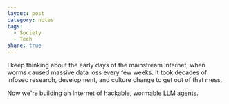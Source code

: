 ```yaml
---
layout: post
category: notes
tags:
  - Society
  - Tech
share: true
---
```

I keep thinking about the early days of the mainstream Internet, when worms caused massive data loss every few weeks. It took decades of infosec research, development, and culture change to get out of that mess.

Now we're building an Internet of hackable, wormable LLM agents.